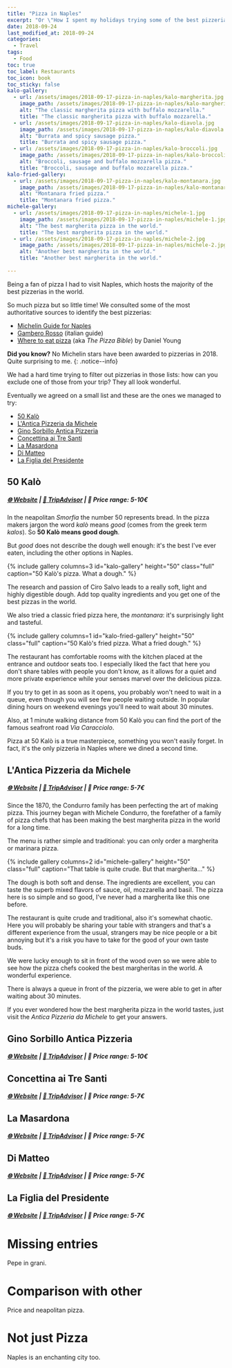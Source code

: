 ```yaml
---
title: "Pizza in Naples"
excerpt: "Or \"How I spent my holidays trying some of the best pizzerias in the world\"."
date: 2018-09-24
last_modified_at: 2018-09-24
categories:
  - Travel
tags:
  - Food
toc: true
toc_label: Restaurants
toc_icon: book
toc_sticky: false
kalo-gallery:
  - url: /assets/images/2018-09-17-pizza-in-naples/kalo-margherita.jpg
    image_path: /assets/images/2018-09-17-pizza-in-naples/kalo-margherita.jpg
    alt: "The classic margherita pizza with buffalo mozzarella."
    title: "The classic margherita pizza with buffalo mozzarella."
  - url: /assets/images/2018-09-17-pizza-in-naples/kalo-diavola.jpg
    image_path: /assets/images/2018-09-17-pizza-in-naples/kalo-diavola.jpg
    alt: "Burrata and spicy sausage pizza."
    title: "Burrata and spicy sausage pizza."
  - url: /assets/images/2018-09-17-pizza-in-naples/kalo-broccoli.jpg
    image_path: /assets/images/2018-09-17-pizza-in-naples/kalo-broccoli.jpg
    alt: "Broccoli, sausage and buffalo mozzarella pizza."
    title: "Broccoli, sausage and buffalo mozzarella pizza."
kalo-fried-gallery:
  - url: /assets/images/2018-09-17-pizza-in-naples/kalo-montanara.jpg
    image_path: /assets/images/2018-09-17-pizza-in-naples/kalo-montanara.jpg
    alt: "Montanara fried pizza."
    title: "Montanara fried pizza."
michele-gallery:
  - url: /assets/images/2018-09-17-pizza-in-naples/michele-1.jpg
    image_path: /assets/images/2018-09-17-pizza-in-naples/michele-1.jpg
    alt: "The best margherita pizza in the world."
    title: "The best margherita pizza in the world."
  - url: /assets/images/2018-09-17-pizza-in-naples/michele-2.jpg
    image_path: /assets/images/2018-09-17-pizza-in-naples/michele-2.jpg
    alt: "Another best margherita in the world."
    title: "Another best margherita in the world."
  
---
```


Being a fan of pizza I had to visit Naples, which hosts the majority of the best pizzerias in the world.

So much pizza but so little time! We consulted some of the most authoritative sources to identify the best pizzerias:

- [Michelin Guide for Naples](https://travelguide.michelin.com/restaurants/7509)
- [Gambero Rosso](http://www.gamberorosso.it/it/food/1045892-guida-pizzerie-d-italia-2018-del-gambero-rosso-elenco-dei-migliori-e-dei-premiati) (italian guide)
- [Where to eat pizza](https://www.amazon.com/Where-Eat-Pizza-Daniel-Young/dp/0714871168) (aka *The Pizza Bible*) by Daniel Young

**Did you know?** No Michelin stars have been awarded to pizzerias in 2018. Quite surprising to me.
{: .notice--info}

We had a hard time trying to filter out pizzerias in those lists: how can you exclude one of those from your trip? They all look wonderful.

Eventually we agreed on a small list and these are the ones we managed to try:

- [50 Kalò](#50-kalò)
- [L'Antica Pizzeria da Michele](#lantica-pizzeria-da-michele)
- [Gino Sorbillo Antica Pizzeria](#gino-sorbillo-antica-pizzeria)
- [Concettina ai Tre Santi](#concettina-ai-tre-santi)
- [La Masardona](#la-masardona)
- [Di Matteo](#di-matteo)
- [La Figlia del Presidente](#la-figlia-del-presidente)

## 50 Kalò

##### [:globe_with_meridians: Website](http://www.xn--50kal-yta.it/index.php/en) | [:book: TripAdvisor](https://www.tripadvisor.com/Restaurant_Review-g187785-d6226929-Reviews-50_Kalo_Di_Ciro_Salvo-Naples_Province_of_Naples_Campania.html) | :pizza: Price range: 5-10€

In the neapolitan *Smorfia* the number 50 represents bread. In the pizza makers jargon the word *kalò* means *good* (comes from the greek term *kalos*). So **50 Kalò means good dough**.

But *good* does not describe the dough well enough: it's the best I've ever eaten, including the other options in Naples.

{% include gallery columns=3 id="kalo-gallery" height="50" class="full" caption="50 Kalò's pizza. What a dough." %}

The research and passion of Ciro Salvo leads to a really soft, light and highly digestible dough. Add top quality ingredients and you get one of the best pizzas in the world.

We also tried a classic fried pizza here, the *montanara*: it's surprisingly light and tasteful.

{% include gallery columns=1 id="kalo-fried-gallery" height="50" class="full" caption="50 Kalò's fried pizza. What a fried dough." %}

The restaurant has comfortable rooms with the kitchen placed at the entrance and outdoor seats too. I especially liked the fact that here you don't share tables with people you don't know, as it allows for a quiet and more private experience while your senses marvel over the delicious pizza.

If you try to get in as soon as it opens, you probably won't need to wait in a queue, even though you will see few people waiting outside. In popular dining hours on weekend evenings you'll need to wait about 30 minutes.

Also, at 1 minute walking distance from 50 Kalò you can find the port of the famous seafront road *Via Caracciolo*.

Pizza at 50 Kalò is a true masterpiece, something you won't easily forget. In fact, it's the only pizzeria in Naples where we dined a second time.

## L'Antica Pizzeria da Michele

##### [:globe_with_meridians: Website](http://www.damichele.net/) | [:book: TripAdvisor](https://www.tripadvisor.com/Restaurant_Review-g187785-d1235237-Reviews-L_Antica_Pizzeria_da_Michele-Naples_Province_of_Naples_Campania.html) | :pizza: Price range: 5-7€

Since the 1870, the Condurro family has been perfecting the art of making pizza. This journey began with Michele Condurro, the forefather of a family of pizza chefs that has been making the best margherita pizza in the world for a long time.

The menu is rather simple and traditional: you can only order a margherita or marinara pizza.

{% include gallery columns=2 id="michele-gallery" height="50" class="full" caption="That table is quite crude. But that margherita..." %}

The dough is both soft and dense. The ingredients are excellent, you can taste the superb mixed flavors of sauce, oil, mozzarella and basil. The pizza here is so simple and so good, I've never had a margherita like this one before.

The restaurant is quite crude and traditional, also it's somewhat chaotic. Here you will probably be sharing your table with strangers and that's a different experience from the usual, strangers may be nice people or a bit annoying but it's a risk you have to take for the good of your own taste buds.

We were lucky enough to sit in front of the wood oven so we were able to see how the pizza chefs cooked the best margheritas in the world. A wonderful experience.

There is always a queue in front of the pizzeria, we were able to get in after waiting about 30 minutes.

If you ever wondered how the best margherita pizza in the world tastes, just visit the *Antica Pizzeria da Michele* to get your answers.

## Gino Sorbillo Antica Pizzeria

##### [:globe_with_meridians: Website](http://www.sorbillo.it/gino-sorbillo-antica-pizzeria) | [:book: TripAdvisor](https://www.tripadvisor.com/Restaurant_Review-g187785-d1034513-Reviews-Sorbillo-Naples_Province_of_Naples_Campania.html) | :pizza: Price range: 5-10€

## Concettina ai Tre Santi

##### [:globe_with_meridians: Website]() | [:book: TripAdvisor]() | :pizza: Price range: 5-7€

## La Masardona

##### [:globe_with_meridians: Website]() | [:book: TripAdvisor]() | :pizza: Price range: 5-7€

## Di Matteo

##### [:globe_with_meridians: Website]() | [:book: TripAdvisor]() | :pizza: Price range: 5-7€

## La Figlia del Presidente

##### [:globe_with_meridians: Website]() | [:book: TripAdvisor]() | :pizza: Price range: 5-7€

# Missing entries

Pepe in grani.

# Comparison with other 

Price and neapolitan pizza.

# Not just Pizza

Naples is an enchanting city too.
